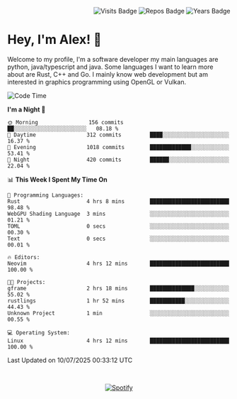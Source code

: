 <p align="right">
  <img src="https://badges.pufler.dev/visits/Alextibtab/Alextibtab" alt="Visits Badge">
  <img src="https://badges.pufler.dev/repos/Alextibtab/" alt="Repos Badge">
  <img src="https://badges.pufler.dev/years/Alextibtab/" alt="Years Badge">
</p>

<h1 align="left">Hey, I'm Alex! 💽 </h1>

Welcome to my profile, I'm a software developer my main languages are python, java/typescript and java. Some languages I want to learn more about are Rust, C++ and Go. I mainly know web development but am interested in graphics programming using OpenGL or Vulkan.

<!--START_SECTION:waka-->
![Code Time](http://img.shields.io/badge/Code%20Time-166%20hrs%207%20mins-blue)

**I'm a Night 🦉** 

```text
🌞 Morning                156 commits         ██░░░░░░░░░░░░░░░░░░░░░░░   08.18 % 
🌆 Daytime                312 commits         ████░░░░░░░░░░░░░░░░░░░░░   16.37 % 
🌃 Evening                1018 commits        █████████████░░░░░░░░░░░░   53.41 % 
🌙 Night                  420 commits         ██████░░░░░░░░░░░░░░░░░░░   22.04 % 
```


📊 **This Week I Spent My Time On** 

```text
💬 Programming Languages: 
Rust                     4 hrs 8 mins        █████████████████████████   98.48 % 
WebGPU Shading Language  3 mins              ░░░░░░░░░░░░░░░░░░░░░░░░░   01.21 % 
TOML                     0 secs              ░░░░░░░░░░░░░░░░░░░░░░░░░   00.30 % 
Text                     0 secs              ░░░░░░░░░░░░░░░░░░░░░░░░░   00.01 % 

🔥 Editors: 
Neovim                   4 hrs 12 mins       █████████████████████████   100.00 % 

🐱‍💻 Projects: 
gframe                   2 hrs 18 mins       ██████████████░░░░░░░░░░░   55.02 % 
rustlings                1 hr 52 mins        ███████████░░░░░░░░░░░░░░   44.43 % 
Unknown Project          1 min               ░░░░░░░░░░░░░░░░░░░░░░░░░   00.55 % 

💻 Operating System: 
Linux                    4 hrs 12 mins       █████████████████████████   100.00 % 
```


 Last Updated on 10/07/2025 00:33:12 UTC
<!--END_SECTION:waka-->
&nbsp;<div align="center">
  [![Spotify](https://spotify-now-playing-wine-six.vercel.app/api/spotify?border_color=ffffff)](https://open.spotify.com/user/pmo1v2ejnt42kgp5jar5drtag)
</div>

